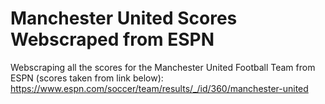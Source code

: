 # Manchester United Scores Webscraped from ESPN 
Webscraping all the scores for the Manchester United Football Team from ESPN (scores taken from link below): https://www.espn.com/soccer/team/results/_/id/360/manchester-united
